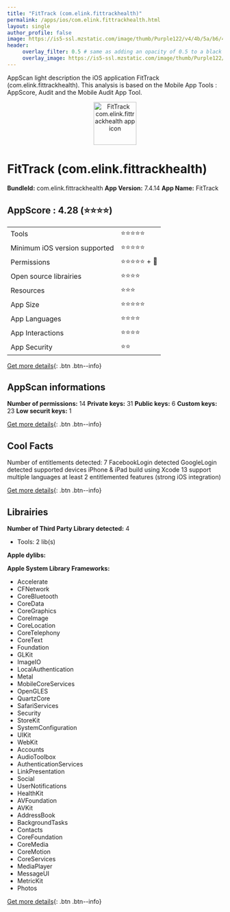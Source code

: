 ```yaml
---
title: "FitTrack (com.elink.fittrackhealth)"
permalink: /apps/ios/com.elink.fittrackhealth.html
layout: single
author_profile: false
image: https://is5-ssl.mzstatic.com/image/thumb/Purple122/v4/4b/5a/b6/4b5ab602-a264-8f11-fe60-3d1ba0f435ae/AppIcon-1x_U007emarketing-0-7-0-85-220.png/512x512bb.jpg
header: 
     overlay_filter: 0.5 # same as adding an opacity of 0.5 to a black background
     overlay_image: https://is5-ssl.mzstatic.com/image/thumb/Purple122/v4/4b/5a/b6/4b5ab602-a264-8f11-fe60-3d1ba0f435ae/AppIcon-1x_U007emarketing-0-7-0-85-220.png/512x512bb.jpg
---
```

AppScan light description the iOS application FitTrack (com.elink.fittrackhealth). This analysis is based on the Mobile App Tools : AppScore, Audit and the Mobile Audit App Tool.

  
  
<div style="text-align: center;"><img src="https://is5-ssl.mzstatic.com/image/thumb/Purple122/v4/4b/5a/b6/4b5ab602-a264-8f11-fe60-3d1ba0f435ae/AppIcon-1x_U007emarketing-0-7-0-85-220.png/512x512bb.jpg" width="100" height="100" alt="FitTrack com.elink.fittrackhealth app icon"></div>  
  
# FitTrack (com.elink.fittrackhealth)

**BundleId:** com.elink.fittrackhealth
**App Version:** 7.4.14
**App Name:** FitTrack


## AppScore : 4.28 (⭐️⭐️⭐️⭐️) 

<table>
<tr><td> Tools </td><td> ⭐️⭐️⭐️⭐️⭐️ </td></tr>
<tr><td> Minimum iOS version supported </td><td> ⭐️⭐️⭐️⭐️⭐️ </td></tr>
<tr><td> Permissions </td><td> ⭐️⭐️⭐️⭐️⭐️ + 🌟 </td></tr>
<tr><td> Open source librairies </td><td> ⭐️⭐️⭐️⭐️ </td></tr>
<tr><td> Resources </td><td> ⭐️⭐️⭐️ </td></tr>
<tr><td> App Size </td><td> ⭐️⭐️⭐️⭐️⭐️ </td></tr>
<tr><td> App Languages </td><td> ⭐️⭐️⭐️⭐️ </td></tr>
<tr><td> App Interactions </td><td> ⭐️⭐️⭐️⭐️ </td></tr>
<tr><td> App Security </td><td> ⭐️⭐️ </td></tr>
</table>

[Get more details](/pricing.html){: .btn .btn--info}  
  
## AppScan informations 

**Number of permissions:** 14
**Private keys:** 31
**Public keys:** 6
**Custom keys:** 23
**Low securit keys:** 1
  
[Get more details](/pricing.html){: .btn .btn--info}

## Cool Facts

Number of entitlements detected: 7
FacebookLogin detected
GoogleLogin detected
supported devices iPhone & iPad
build using Xcode 13
support multiple languages
at least 2 entitlemented features (strong iOS integration)
  
[Get more details](/pricing.html){: .btn .btn--info}

## Librairies 
**Number of Third Party Library detected:** 4
- Tools: 2 lib(s)

**Apple dylibs:**


**Apple System Library Frameworks:**
- Accelerate
- CFNetwork
- CoreBluetooth
- CoreData
- CoreGraphics
- CoreImage
- CoreLocation
- CoreTelephony
- CoreText
- Foundation
- GLKit
- ImageIO
- LocalAuthentication
- Metal
- MobileCoreServices
- OpenGLES
- QuartzCore
- SafariServices
- Security
- StoreKit
- SystemConfiguration
- UIKit
- WebKit
- Accounts
- AudioToolbox
- AuthenticationServices
- LinkPresentation
- Social
- UserNotifications
- HealthKit
- AVFoundation
- AVKit
- AddressBook
- BackgroundTasks
- Contacts
- CoreFoundation
- CoreMedia
- CoreMotion
- CoreServices
- MediaPlayer
- MessageUI
- MetricKit
- Photos


  
[Get more details](/pricing.html){: .btn .btn--info}


